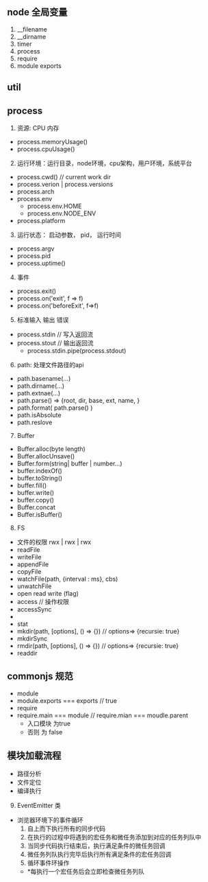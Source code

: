 ## node 全局变量
1. __filename
2. __dirname
3. timer
4. process
5. require
6. module exports

## util

## process
1. 资源: CPU 内存
  - process.memoryUsage()
  - process.cpuUsage()
2. 运行环境：运行目录，node环境，cpu架构，用户环境，系统平台
  - process.cwd() // current work dir
  - process.verion | process.versions
  - process.arch
  - process.env
    - process.env.HOME
    - process.env.NODE_ENV
  - process.platform
3. 运行状态： 启动参数， pid， 运行时间
  - process.argv
  - process.pid
  - process.uptime()
4. 事件
  - process.exit()
  - process.on('exit', f => f)
  - process.on('beforeExit', f=>f)
5. 标准输入 输出 错误
  - process.stdin // 写入返回流
  - process.stout // 输出返回流
    - process.stdin.pipe(process.stdout)
6. path: 处理文件路径的api
  - path.basename(...)
  - path.dirname(...)
  - path.extnae(...)
  - path.parse() => {root, dir, base, ext, name, }
  - path.format( path.parse() )
  - path.isAbsolute
  - path.reslove
7. Buffer
  - Buffer.alloc(byte length)
  - Buffer.allocUnsave()
  - Buffer.form(string| buffer | number...)
  - buffer.indexOf()
  - buffer.toString()
  - buffer.fill()
  - buffer.write()
  - buffer.copy()
  - Buffer.concat
  - Buffer.isBuffer()
8. FS
  - 文件的权限 rwx | rwx | rwx
  - readFile
  - writeFile
  - appendFile
  - copyFile
  - watchFile(path, {interval : ms}, cbs)
  - unwatchFile
  - open read write  (flag)
  - access // 操作权限
  - accessSync
  -
  - stat
  - mkdir(path, [options], () => {}) // options=> {recursie: true}
  - mkdirSync
  - rmdir(path, [options], () => {}) // options=> {recursie: true}
  - readdir

  ## commonjs 规范
  - module
  - module.exports === exports // true
  - require
  - require.main === module // require.mian === moudle.parent
    - 入口模块 为true
    - 否则 为 false

  ## 模块加载流程
  - 路径分析
  - 文件定位
  - 编译执行

9. EventEmitter 类
  - 浏览器环境下的事件循环
    1. 自上而下执行所有的同步代码
    2. 在执行的过程中将遇到的宏任务和微任务添加到对应的任务列队中
    3. 当同步代码执行结束后，执行满足条件的微任务回调
    4. 微任务列队执行完毕后执行所有满足条件的宏任务回调
    5. 循环事件环操作
    * *每执行一个宏任务后会立即检查微任务列队
